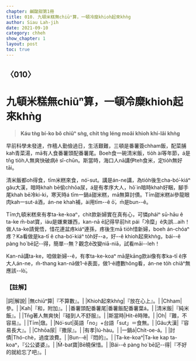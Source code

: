 ```yaml
---
chapter: 鹹酸甜第1冊
title: 010. 九頓米糕無chiūⁿ算，一頓冷糜khioh起來khǹg
author: Siau Lah-jih
date: 2021-09-10
category: chheh
show_chapter: 1
layout: post
toc: true
---
```

  
## 〈010〉
# 九頓米糕無chiūⁿ算，一頓冷糜khioh起來khǹg
>**Káu tǹg bí-ko bô chiūⁿ sǹg, chi̍t tǹg léng moâi khioh khí-lâi khǹg**

 
早前科學未發達，作穡人勤儉過日，生活艱難，三頓是番薯簽chham飯，配菜脯kah青菜湯，mā有人食番薯頭配番薯尾。Boeh食一碗清米飯，tio̍h ài等年節，á是tn̄g tio̍h人無爽快破病ê sî-chūn。斯當時，海口人nā講伊teh食米，定tio̍h無好tāi。

清米飯都oh得食，tīm米糕來食，nó͘-sut。講是án-ne講，為tio̍h後生cha-bó͘-kiáⁿ gâu大漢，暗時khah bē偷chhōa尿，á是有孝序大人，hō͘ in暗時khah好睏，腳手尾khah bē冷ki-ki，寒天時á tīm一鍋á甜米糕，mā無算討債。Tīm甜米糕ài參龍眼肉kah一sut-á酒，án-ne khah補，ài用tīm--ê ō͘，m̄是bun--ê。

Tīm九頓米糕來有孝ta-ke-koaⁿ，chit款新婦實在真有心，可憐pháiⁿ sū-hāu ê ta-ke m̄-bat寶，iáu是嫌東嫌西，kan-nā ē記得早前hit pái「冷糜」ê失誤…aih！做人ta-ke請覺悟，惜花連盆疼kiáⁿ連孫，疼後生mā tio̍h惜新婦，boeh án-chóaⁿ疼？Ka看做是ka-tī ê cha-bó͘-kiáⁿ to̍h好--a，好--ê khioh起來khǹg，bái--ê pàng ho͘ bē記--得，簡單--無？觀念ê改變niā-niā，試看māi--leh！

Kan-nā講ta-ke，咱做新婦--ê，有孝ta-ke-koaⁿ mā是kāng款ài像有孝ka-tī ê序大人án-ne，m̄-thang kan-nā做1-ê表面，做1-ê禮數hông看，án-ne to̍h chiâⁿ無應該--lò͘。


### 【註解】

|詞|解說|
|無chiūⁿ算|『不算數』。|
|Khioh起來khǹg|『放在心上』。|
|Chham|參。|
|Kah|『和，附加』。|
|番薯頭配番薯尾|番薯飯配番薯葉á。|
|清米飯|『純米飯』。|
|Tn̄g著人無爽快|『碰到人不舒服』。|
|斯當時|Hit-ê時陣。|
|Oh|『難，不容易』。|
|Tīm|燉。|
|Nó͘-sut|英語「no」+台語「sut」＝食無。|
|Gâu大漢|『容易長大』。|
|Chhōa尿|『撒尿』。|
|有孝|Iú-hàu。|
|一鍋á|Chi̍t-oe-á。|
|討債|Thó-chè，過度浪費。|
|Bun--ê|『悶的』。|
|Ta-ke-koaⁿ|Ta-ke kap ta-koaⁿ，『公公婆婆』。|
|M̄-bat寶|Bē曉保惜。|
|Bái--ê pàng ho͘ bē記--得|『不好的就給忘了吧』。|
